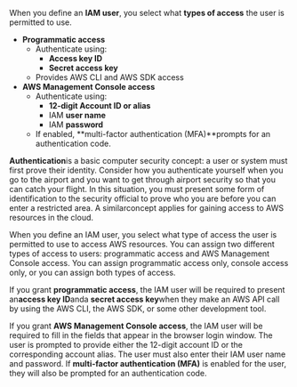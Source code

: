 When you define an **IAM user**, you select what **types of access** the user is permitted to use. 
- **Programmatic access**
    - Authenticate using:
        - **Access key ID**
        - **Secret access key**
    - Provides AWS CLI and AWS SDK access
- **AWS Management Console access**
    - Authenticate using:
        - **12-digit Account ID or alias**
        - IAM **user name**
        - IAM **password**
    - If enabled, **multi-factor authentication (MFA)**prompts for an authentication code.

**Authentication**is a basic computer security concept: a user or system must first prove their identity. Consider how you authenticate yourself when you go to the airport and you want to get through airport security so that you can catch your flight. In this situation, you must present some form of identification to the security official to prove who you are before you can enter a restricted area. A similarconcept applies for gaining access to AWS resources in the cloud. 

When you define an IAM user, you select what type of access the user is permitted to use to access AWS resources. You can assign two different types of access to users: programmatic access and AWS Management Console access. You can assign programmatic access only, console access only, or you can assign both types of access.

If you grant **programmatic access**, the IAM user will be required to present an**access key ID**anda **secret access key**when they make an AWS API call by using the AWS CLI, the AWS SDK, or some other development tool.

If you grant **AWS Management Console access**, the IAM user will be required to fill in the fields that appear in the browser login window. The user is prompted to provide either the 12-digit account ID or the corresponding account alias. The user must also enter their IAM user name and password. If **multi-factor authentication (MFA)** is enabled for the user, they will also be prompted for an authentication code.
